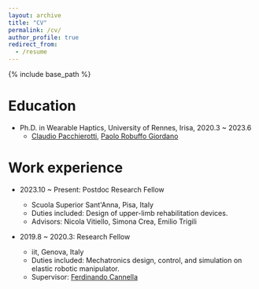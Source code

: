 ```yaml
---
layout: archive
title: "CV"
permalink: /cv/
author_profile: true
redirect_from:
  - /resume
---
```


{% include base_path %}

Education
======

* Ph.D. in Wearable Haptics, University of Rennes, Irisa, 2020.3 ~ 2023.6
  * [Claudio Pacchierotti](https://team.inria.fr/rainbow/team/claudio-pacchierotti/), [Paolo Robuffo Giordano](https://team.inria.fr/rainbow/team/prg/)

Work experience
======
* 2023.10 ~ Present: Postdoc Research Fellow
  * Scuola Superior Sant'Anna, Pisa, Italy
  * Duties included: Design of upper-limb rehabilitation devices.
  * Advisors: Nicola Vitiello, Simona Crea, Emilio Trigili

* 2019.8 ~ 2020.3: Research Fellow
  * iit, Genova, Italy
  * Duties included: Mechatronics design, control, and simulation on elastic robotic manipulator.
  * Supervisor: [Ferdinando Cannella](https://www.iit.it/people-details/-/people/ferdinando-cannella)


